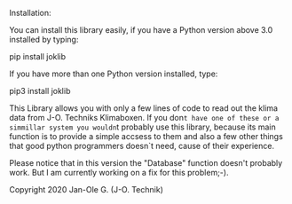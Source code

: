 Installation:

You can install this library easily, if you have a Python version above 3.0 installed by typing:

pip install joklib

If you have more than one Python version installed, type:

pip3 install joklib

This Library allows you with only a few lines of code to read out the klima data from J-O. Techniks Klimaboxen.
If you don`t have one of these or a simmillar system you wouldn`t probably use this library, because its main
function is to provide a simple accsess to them and also a few other things that good python programmers doesn`t
need, cause of their experience.

Please notice that in this version the "Database" function doesn't probably work. But I am currently working on a fix for this problem;-).

Copyright 2020 Jan-Ole G. (J-O. Technik)
